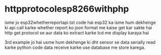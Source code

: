 # httpprotocolesp8266withphp
isme jo esp32whetherreportapi.txt code hai esp32 ka isme hum dekhenge ki api call karke whether report ko json format me kaise get kar sakte hai http get protocol se aur data ko extract karke lcd me display karaya hai

3rd example jo hai usme hum dekhenge ki dht sensor se data serially read karke python code data receive karke use database me store karega. 
